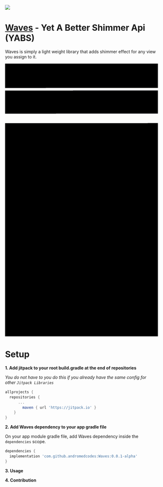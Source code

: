 ![](https://jitpack.io/v/andromedcodes/Waves.svg)
# [Waves](https://github.com/andromedcodes/Waves) - Yet A Better Shimmer Api (YABS)

Waves is simply a light weight library that adds shimmer effect for any view you assign to it.

![demo](/images/Waves-demo.gif)

# Setup

**1. Add jitpack to your root build.gradle at the end of repositories** 

_You do not have to you do this if you already have the same config for other `Jitpack Libraries`_
``` groovy
allprojects {
  repositories {
	  ...
		maven { url 'https://jitpack.io' }
	}
}
``` 
**2. Add Waves dependency to your app gradle file**

On your app module gradle file, add Waves dependency inside the `dependencies` scope.
```groovy
dependencies {
  implementation 'com.github.andromedcodes:Waves:0.0.1-alpha'
}
```
**3. Usage**

**4. Contribution**
